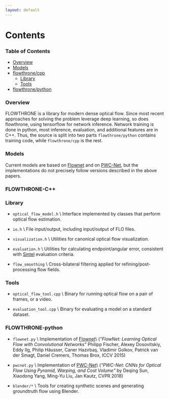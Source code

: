 ```yaml
---
layout: default
---
```


# Contents

### Table of Contents
* [Overview](#overview)
* [Models](#models)
* [flowthrone/cpp](#flowthrone-cpp)
  * [Library](#lib-cpp)
  * [Tools](#tools-cpp)
* [flowthrone/python](#flowthrone-python)



### Overview <a name="overview"></a>
FLOWTHRONE is a library for modern dense optical flow. Since most recent
approaches for solving the problem leverage deep learning, so does flowthrone,
using tensorflow for network inference. Network training is done in python,
most inference, evaluation, and additional features are in C++. Thus, the source
is split into two parts `flowthrone/python` contains training code, while
`flowthrone/cpp` is the rest.

### Models <a name="models"></a>
Current models are based on [Flownet](https://arxiv.org/abs/1504.06852) and
on [PWC-Net](https://arxiv.org/abs/1709.02371), but the implementations do not
precisely follow versions described in the above papers.

### FLOWTHRONE-C++ <a name="flowthrone-cpp"></a>

### Library <a name="lib-cpp"></a>

* `optical_flow_model.h` \\
Interface implemented by classes that perform optical flow estimation.

* `io.h` \\
File input/output, including input/output of FLO files.

* `visualization.h` \\
Utilities for canonical optical flow visualization.

* `evaluation.h` \\
Utilities for calculating endpoint/angular error, consistent with
[Sintel](http://sintel.is.tue.mpg.de/results) evaluation criteria.

* `flow_smoothing` \\
Cross-bilateral filtering applied for refining/post-processing flow fields.

### Tools <a name="tools-cpp"></a>
* `optical_flow_tool.cpp` \\
Binary for running optical flow on a pair of frames, or a video.

* `evaluation_tool.cpp` \\
Binary for evaluating a model on a standard dataset.


### FLOWTHRONE-python <a name="flowthrone-python"></a>

* `flownet.py` \\
Implementation of [Flownet](https://arxiv.org/abs/1504.06852)\\
(*"FlowNet: Learning Optical Flow with Convolutional Networks"*
Philipp Fischer, Alexey Dosovitskiy, Eddy Ilg, Philip Häusser, Caner Hazırbaş, Vladimir Golkov, Patrick van der Smagt, Daniel Cremers, Thomas Brox, ICCV 2015)

* `pwcnet.py` \\
Implementation of [PWC-Net](https://arxiv.org/abs/1709.02371)\\
(*"PWC-Net: CNNs for Optical Flow Using Pyramid, Warping, and Cost Volume"* by Deqing Sun, Xiaodong Yang, Ming-Yu Liu, Jan Kautz, CVPR 2018)

* `blender/*` \\
Tools for creating synthetic scenes and generating groundtruth flow using Blender.
